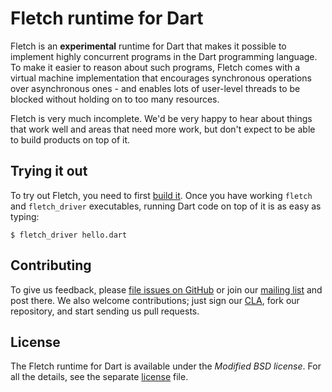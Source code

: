 # Fletch runtime for Dart

Fletch is an **experimental** runtime for Dart that makes it possible to
implement highly concurrent programs in the Dart programming language. To make
it easier to reason about such programs, Fletch comes with a virtual machine
implementation that encourages synchronous operations over asynchronous ones -
and enables lots of user-level threads to be blocked without holding on to too
many resources.

Fletch is very much incomplete. We'd be very happy to hear about things that
work well and areas that need more work, but don't expect to be able to build
products on top of it.


## Trying it out

To try out Fletch, you need to first
[build it](https://github.com/dart-lang/fletch/wiki/Building).
Once you have working `fletch` and `fletch_driver` executables, running Dart
code on top of it is as easy as typing:

    $ fletch_driver hello.dart


## Contributing

To give us feedback, please
[file issues on GitHub](https://github.com/dart-lang/fletch/issues)
or join our
[mailing list](https://groups.google.com/forum/#!forum/fletch)
and post there. We also welcome contributions; just sign our
[CLA](https://developers.google.com/open-source/cla/individual), fork our
repository, and start sending us pull requests.


## License

The Fletch runtime for Dart is available under the *Modified BSD license*. For
all the details, see the separate [license](LICENSE.md) file.
